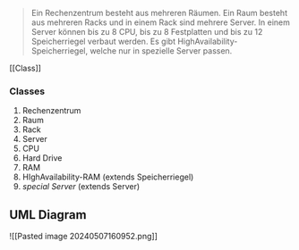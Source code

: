 > Ein Rechenzentrum besteht aus mehreren Räumen. Ein Raum besteht aus mehreren Racks und in einem Rack sind mehrere Server. In einem Server können bis zu 8 CPU, bis zu 8 Festplatten und bis zu 12 Speicherriegel verbaut werden. Es gibt HighAvailability-Speicherriegel, welche nur in spezielle Server passen.

[[Class]]
### Classes
1. Rechenzentrum
2. Raum
3. Rack
4. Server
5. CPU
6. Hard Drive
7. RAM
8. HIghAvailability-RAM (extends Speicherriegel)
9. _special Server_ (extends Server)


## UML Diagram
![[Pasted image 20240507160952.png]]